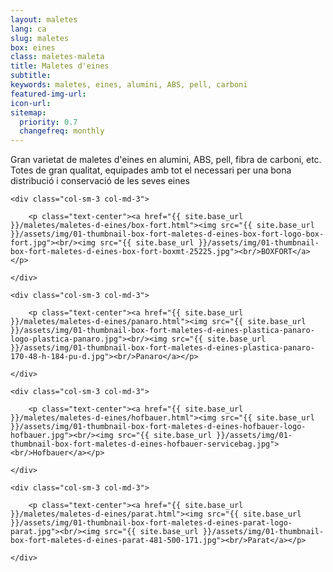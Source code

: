 ```yaml
---
layout: maletes
lang: ca
slug: maletes
box: eines
class: maletes-maleta
title: Maletes d'eines
subtitle:
keywords: maletes, eines, alumini, ABS, pell, carboni
featured-img-url:
icon-url: 
sitemap:
  priority: 0.7
  changefreq: monthly
--- 
```


Gran varietat de maletes d'eines en alumini, ABS, pell, fibra de carboni, etc. Totes de gran qualitat, equipades amb tot el necessari per una bona distribució i conservació de les seves eines

<div class="row">

	<div class="col-sm-3 col-md-3">

		<p class="text-center"><a href="{{ site.base_url }}/maletes/maletes-d-eines/box-fort.html"><img src="{{ site.base_url }}/assets/img/01-thumbnail-box-fort-maletes-d-eines-box-fort-logo-box-fort.jpg"><br/><img src="{{ site.base_url }}/assets/img/01-thumbnail-box-fort-maletes-d-eines-box-fort-boxmt-25225.jpg"><br/>BOXFORT</a></p>

	</div>

	<div class="col-sm-3 col-md-3">

		<p class="text-center"><a href="{{ site.base_url }}/maletes/maletes-d-eines/panaro.html"><img src="{{ site.base_url }}/assets/img/01-thumbnail-box-fort-maletes-d-eines-plastica-panaro-logo-plastica-panaro.jpg"><br/><img src="{{ site.base_url }}/assets/img/01-thumbnail-box-fort-maletes-d-eines-plastica-panaro-170-48-h-184-pu-d.jpg"><br/>Panaro</a></p>

	</div>

	<div class="col-sm-3 col-md-3">

		<p class="text-center"><a href="{{ site.base_url }}/maletes/maletes-d-eines/hofbauer.html"><img src="{{ site.base_url }}/assets/img/01-thumbnail-box-fort-maletes-d-eines-hofbauer-logo-hofbauer.jpg"><br/><img src="{{ site.base_url }}/assets/img/01-thumbnail-box-fort-maletes-d-eines-hofbauer-servicebag.jpg"><br/>Hofbauer</a></p>

	</div>

	<div class="col-sm-3 col-md-3">

		<p class="text-center"><a href="{{ site.base_url }}/maletes/maletes-d-eines/parat.html"><img src="{{ site.base_url }}/assets/img/01-thumbnail-box-fort-maletes-d-eines-parat-logo-parat.jpg"><br/><img src="{{ site.base_url }}/assets/img/01-thumbnail-box-fort-maletes-d-eines-parat-481-500-171.jpg"><br/>Parat</a></p>

	</div>

</div>